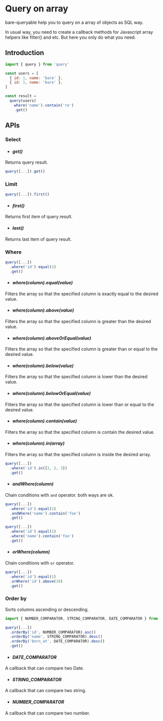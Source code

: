 Query on array
==============

bare-queryable help you to query on a array of objects 
as SQL way.

In usual way,  you need to create a callback methods
for Javascript array helpers like filter() and etc.
But here you only do what you need.

Introduction
------------

```javascript
import { query } from 'query'

const users = [
  { id: 1, name: 'bare' },
  { id: 1, name: 'bare' },
]

const result = 
  query(users)
    where('name').contain('re')
    .get()
```

APIs
----

### Select

- #### _get()_

Returns query result.

```javascript
query([...]).get()

```

### Limit

```javascript
query([...]).first()

```

- #### _first()_

Returns first item of query result.

- #### _last()_

Returns last item of query result.

### Where

```javascript
query([...])
  .where('id').equal(1)
  .get()
```

- #### _where(column).equal(value)_

Filters the array so that the specified column is exactly equal to the desired value.

- #### _where(column).above(value)_

Filters the array so that the specified column is greater than the desired value.

- #### _where(column).aboveOrEqual(value)_

Filters the array so that the specified column is greater than or equal to the desired value.

- #### _where(column).below(value)_

Filters the array so that the specified column is lower than the desired value.

- #### _where(column).belowOrEqual(value)_

Filters the array so that the specified column is lower than or equal to the desired value.

- #### _where(column).contain(value)_

Filters the array so that the specified column is contain the desired value.

- #### _where(column).in(array)_

Filters the array so that the specified column is inside the desired array.

```javascript
query([...])
  .where('id').in([1, 2, 3])
  .get()
```

- #### _andWhere(column)_

Chain conditions with `and` operator. both ways are ok.

```javascript
query([...])
  .where('id').equal(1)
  .andWhere('name').contain('foo')
  .get()

query([...])
  .where('id').equal(1)
  .where('name').contain('foo')
  .get()
```

- #### _orWhere(column)_

Chain conditions with `or` operator.

```javascript
query([...])
  .where('id').equal(1)
  .orWhere('id').above(10)
  .get()
```

### Order by

Sorts columns ascending or descending.

```javascript
import { NUMBER_COMPARATOR, STRING_COMPARATOR, DATE_COMPARATOR } from 'bare-queryable'

query([...])
  .orderBy('id', NUMBER_COMPARATOR).asc()
  .orderBy('name', STRING_COMPARATOR).desc()
  .orderBy('born_at', DATE_COMPARATOR).desc()
  .get()
```

- #### _DATE_COMPARATOR_

A callback that can compare two Date.

- #### _STRING_COMPARATOR_

A callback that can compare two string.

- #### _NUMBER_COMPARATOR_

A callback that can compare two number.
